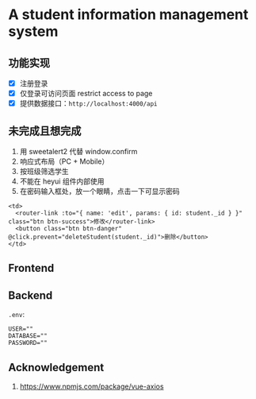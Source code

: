 # A student information management system

## 功能实现

-   [x] 注册登录
-   [x] 仅登录可访问页面 restrict access to page
-   [x] 提供数据接口：`http://localhost:4000/api`

## 未完成且想完成

1. 用 sweetalert2 代替 window.confirm
2. 响应式布局（PC + Mobile）
3. 按班级筛选学生
4. 不能在 heyui 组件内部使用
5. 在密码输入框处，放一个眼睛，点击一下可显示密码

```vue
<td>
  <router-link :to="{ name: 'edit', params: { id: student._id } }" class="btn btn-success">修改</router-link>
  <button class="btn btn-danger" @click.prevent="deleteStudent(student._id)">删除</button>
</td>
```

## Frontend

## Backend

`.env`:

```env
USER=""
DATABASE=""
PASSWORD=""
```

## Acknowledgement

1. https://www.npmjs.com/package/vue-axios
